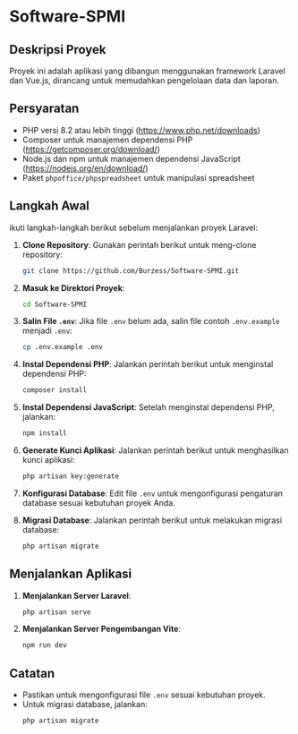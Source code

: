 # Software-SPMI

## Deskripsi Proyek
Proyek ini adalah aplikasi yang dibangun menggunakan framework Laravel dan Vue.js, dirancang untuk memudahkan pengelolaan data dan laporan.

## Persyaratan
- PHP versi 8.2 atau lebih tinggi (https://www.php.net/downloads)
- Composer untuk manajemen dependensi PHP (https://getcomposer.org/download/)
- Node.js dan npm untuk manajemen dependensi JavaScript (https://nodejs.org/en/download/)
- Paket `phpoffice/phpspreadsheet` untuk manipulasi spreadsheet

## Langkah Awal

ikuti langkah-langkah berikut sebelum menjalankan proyek Laravel:

1. **Clone Repository**:
   Gunakan perintah berikut untuk meng-clone repository:
   ```bash
   git clone https://github.com/Burzess/Software-SPMI.git
   ```

2. **Masuk ke Direktori Proyek**:
   ```bash
   cd Software-SPMI
   ```

3. **Salin File `.env`**:
   Jika file `.env` belum ada, salin file contoh `.env.example` menjadi `.env`:
   ```bash
   cp .env.example .env
   ```

4. **Instal Dependensi PHP**:
   Jalankan perintah berikut untuk menginstal dependensi PHP:
   ```bash
   composer install
   ```

5. **Instal Dependensi JavaScript**:
   Setelah menginstal dependensi PHP, jalankan:
   ```bash
   npm install
   ```

6. **Generate Kunci Aplikasi**:
   Jalankan perintah berikut untuk menghasilkan kunci aplikasi:
   ```bash
   php artisan key:generate
   ```

7. **Konfigurasi Database**:
   Edit file `.env` untuk mengonfigurasi pengaturan database sesuai kebutuhan proyek Anda.

8. **Migrasi Database**:
   Jalankan perintah berikut untuk melakukan migrasi database:
   ```bash
   php artisan migrate
   ```

## Menjalankan Aplikasi

1. **Menjalankan Server Laravel**:
   ```bash
   php artisan serve
   ```

2. **Menjalankan Server Pengembangan Vite**:
   ```bash
   npm run dev
   ```


## Catatan
- Pastikan untuk mengonfigurasi file `.env` sesuai kebutuhan proyek.
- Untuk migrasi database, jalankan:
  ```bash
  php artisan migrate
  ```